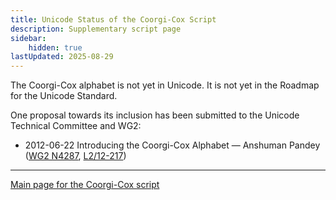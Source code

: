 ```yaml
---
title: Unicode Status of the Coorgi-Cox Script
description: Supplementary script page
sidebar:
    hidden: true
lastUpdated: 2025-08-29
---
```


The Coorgi-Cox alphabet is not yet in Unicode. It is not yet in the Roadmap for the Unicode Standard. 

One proposal towards its inclusion has been submitted to the Unicode Technical Committee and WG2:

- 2012-06-22 Introducing the Coorgi-Cox Alphabet — Anshuman Pandey ([WG2 N4287](https://www.unicode.org/wg2/docs/n4287.pdf), [L2/12-217](http://www.unicode.org/cgi-bin/GetMatchingDocs.pl?L2/12-217))

[comment]: # (end of intro)

[comment]: # (start of blocks)

[comment]: # (end of blocks)

[comment]: # (start of chars)

[comment]: # (end of chars)

[comment]: # (start of rest)





<hr/>

[Main page for the Coorgi-Cox script](/scrlang/scripts/qa68)

